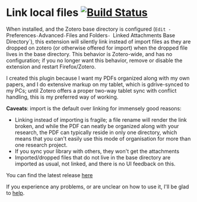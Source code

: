 # Link local files [![Build Status](https://travis-ci.org/ZotPlus/zotero-link-local-files.svg?branch=master)](https://travis-ci.org/ZotPlus/zotero-link-local-files)

When installed, and the Zotero base directory is configured (`Edit - `Preferences` - `Advanced` - `Files and Folders` -  `Linked Attachments Base Directory`),
this extension will silently link instead of import files as they are dropped on zotero (or otherwise
offered for import) when the dropped file lives in the base directory. This behavior is Zotero-wide, and has no configuration; if you no longer want this behavior, remove or disable the
extension and restart Firefox/Zotero.

I created this plugin because I want my PDFs organized along with my own papers, and I do extensive markup on my tablet,
which is gdrive-synced to my PCs; until Zotero offers a proper two-way tablet sync with conflict handling, this is my
preferred way of working.

**Caveats**: import is the default over linking for immensely good reasons:

* Linking instead of importing is fragile; a file rename will render the link broken, and while the PDF can neatly be organized along with your research, the PDF can
  typically reside in only one directory, which means that you can't easily use this mode of organisation for more than
  one research project.
* If you sync your library with others, they won't get the attachments
* Imported/dropped files that do not live in the base directory are imported as usual, not linked, and there is no UI feedback on this.

You can find the latest release [here](https://github.com/ZotPlus/zotero-link-local-files/releases/latest)

If you experience any problems, or are unclear on how to use it, I'll be glad to [help](https://github.com/ZotPlus/zotero-link-local-files/issues).
